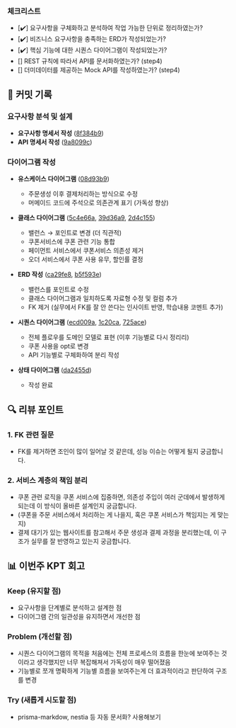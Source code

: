 ### **체크리스트**
<!-- 
스스로 만족스러운 과제를 제출했는지 확인하기 위해 체크하는 항목들입니다. 최소한 다음의 기준을 만족시키지 못한다면, 좋은 피드백을 받을 수 없습니다.
-->
- [✔️] 요구사항을 구체화하고 분석하여 작업 가능한 단위로 정리하였는가?
- [✔️] 비즈니스 요구사항을 충족하는 ERD가 작성되었는가?
- [✔️] 핵심 기능에 대한 시퀀스 다이어그램이 작성되었는가?
- [] REST 규칙에 따라서 API를 문서화하였는가? (step4)
- [] 더미데이터를 제공하는 Mock API를 작성하였는가? (step4)

## 📝 커밋 기록

### 요구사항 분석 및 설계
- **요구사항 명세서 작성** ([8f384b9](https://github.com/seuthootDev/hanghae-plus-backend/commit/8f384b945dbceed3e87aee72b5717272e8a9f9e5))
- **API 명세서 작성** ([9a8099c](https://github.com/seuthootDev/hanghae-plus-backend/commit/9a8099c8c1b148ef42f8d0b4e418aa93c1fccaf1))

### 다이어그램 작성
- **유스케이스 다이어그램** ([08d93b9](https://github.com/seuthootDev/hanghae-plus-backend/commit/08d93b973c245888900a2eaf33f562c81c3a5ac1))
  - 주문생성 이후 결제처리하는 방식으로 수정
  - 머메이드 코드에 주석으로 의존관계 표기 (가독성 향상)

- **클래스 다이어그램** ([5c4e66a](https://github.com/seuthootDev/hanghae-plus-backend/commit/5c4e66a3dffb5400495d74c78f3490b91abf3b4f), [39d36a9](https://github.com/seuthootDev/hanghae-plus-backend/commit/39d36a91f9a1cd70f9f7d79c0114b3e9fe0156a4), [2d4c155](https://github.com/seuthootDev/hanghae-plus-backend/commit/2d4c155d69773d0207b76dca53312e622e024bf4))
  - 밸런스 → 포인트로 변경 (더 직관적)
  - 쿠폰서비스에 쿠폰 관련 기능 통합
  - 페이먼트 서비스에서 쿠폰서비스 의존성 제거
  - 오더 서비스에서 쿠폰 사용 유무, 할인률 결정

- **ERD 작성** ([ca29fe8](https://github.com/seuthootDev/hanghae-plus-backend/commit/ca29fe8a8bf0fdd95f22ce43c363b09ecec76d32), [b5f593e](https://github.com/seuthootDev/hanghae-plus-backend/commit/b5f593e919f3e8735f5e51df392cd398c4dc78a6))
  - 밸런스를 포인트로 수정
  - 클래스 다이어그램과 일치하도록 자료형 수정 및 컬럼 추가
  - FK 제거 (실무에서 FK를 잘 안 쓴다는 인사이트 반영, 학습내용 코멘트 추가)

- **시퀀스 다이어그램** ([ecd009a](https://github.com/seuthootDev/hanghae-plus-backend/commit/ecd009a8829e64e1fd073eab926dd2f9907f22e6), [1c20ca](https://github.com/seuthootDev/hanghae-plus-backend/commit/1c20cac4e303f1df6f972c0974bf01f594342b26), [725ace](https://github.com/seuthootDev/hanghae-plus-backend/commit/725acee74ae6c2c63ea2b611f9ee88fe32d01449))
  - 전체 플로우를 도메인 모델로 표현 (이후 기능별로 다시 정리리)
  - 쿠폰 사용을 opt로 변경
  - API 기능별로 구체화하여 분리 작성

- **상태 다이어그램** ([da2455d](https://github.com/seuthootDev/hanghae-plus-backend/commit/da2455d))
  - 작성 완료

## 🔍 리뷰 포인트

### 1. FK 관련 질문
- FK를 제거하면 조인이 많이 일어날 것 같은데, 성능 이슈는 어떻게 될지 궁금합니다.

### 2. 서비스 계층의 책임 분리
- 쿠폰 관련 로직을 쿠폰 서비스에 집중하면, 의존성 주입이 여러 군데에서 발생하게 되는데 이 방식이 올바른 설계인지 궁금합니다.
- (쿠폰을 주문 서비스에서 처리하는 게 나을지, 혹은 쿠폰 서비스가 책임지는 게 맞는지)
- 결제 대기가 있는 웹사이트를 참고해서 주문 생성과 결제 과정을 분리했는데, 이 구조가 실무를 잘 반영하고 있는지 궁금합니다.

## 📊 이번주 KPT 회고

### Keep (유지할 점)
- 요구사항을 단계별로 분석하고 설계한 점
- 다이어그램 간의 일관성을 유지하면서 개선한 점

### Problem (개선할 점)
- 시퀀스 다이어그램의 목적을 처음에는 전체 프로세스의 흐름을 한눈에 보여주는 것이라고 생각했지만 너무 복잡해져서 가독성이 매우 떨어졌음
- 기능별로 쪼개 명확하게 기능별 흐름을 보여주는게 더 효과적이라고 판단하여 구조를 변경

### Try (새롭게 시도할 점)
- prisma-markdow, nestia 등 자동 문서화? 사용해보기